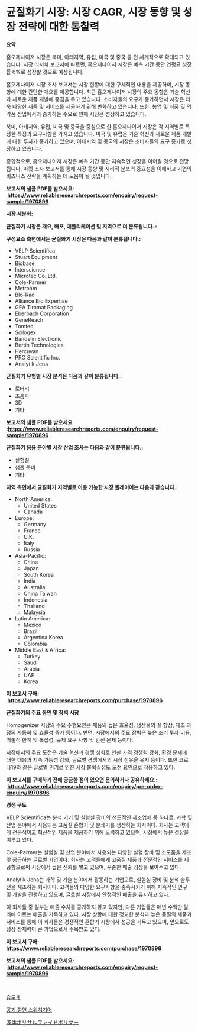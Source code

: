 <p><h1>균질화기 시장: 시장 CAGR, 시장 동향 및 성장 전략에 대한 통찰력</h1></p><p><strong>요약</strong></p>
<p><p>홈오제나이저 시장은 북미, 아태지역, 유럽, 미국 및 중국 등 전 세계적으로 확대되고 있습니다. 시장 리서치 보고서에 따르면, 홈오제나이저 시장은 예측 기간 동안 연평균 성장률 6%로 성장할 것으로 예상됩니다.</p><p>홈오제나이저 시장 조사 보고서는 시장 현황에 대한 구체적인 내용을 제공하며, 시장 동향에 대한 간단한 개요를 제공합니다. 최근 홈오제나이저 시장의 주요 동향은 기술 혁신과 새로운 제품 개발에 중점을 두고 있습니다. 소비자들의 요구가 증가하면서 시장은 더욱 다양한 제품 및 서비스를 제공하기 위해 변화하고 있습니다. 또한, 농업 및 식품 및 의약품 산업에서의 증가하는 수요로 인해 시장은 성장하고 있습니다.</p><p>북미, 아태지역, 유럽, 미국 및 중국을 중심으로 한 홈오제나이저 시장은 각 지역별로 특정한 특징과 요구사항을 가지고 있습니다. 미국 및 유럽은 기술 혁신과 새로운 제품 개발에 대한 투자가 증가하고 있으며, 아태지역 및 중국의 시장은 소비자들의 요구 증가로 성장하고 있습니다. </p><p>종합적으로, 홈오제나이저 시장은 예측 기간 동안 지속적인 성장을 이어갈 것으로 전망됩니다. 마켓 조사 보고서를 통해 시장 동향 및 지리적 분포의 중요성을 이해하고 기업의 비즈니스 전략을 계획하는 데 도움이 될 것입니다.</p></p>
<p><strong>보고서의 샘플 PDF를 받으세요: &nbsp;<a href="https://www.reliableresearchreports.com/enquiry/request-sample/1970896">https://www.reliableresearchreports.com/enquiry/request-sample/1970896</a></strong></p>
<p><strong>시장 세분화:</strong></p>
<p><strong> 균질화기 시장은 개요, 배포, 애플리케이션 및 지역으로 더 분류됩니다. :</strong></p>
<p><strong>구성요소 측면에서는 균질화기 시장은 다음과 같이 분류됩니다.:</strong></p>
<p><ul><li>VELP Scientifica</li><li>Stuart Equipment</li><li>Biobase</li><li>Interscience</li><li>Microtec Co.,Ltd.</li><li>Cole-Parmer</li><li>Metrohm</li><li>BIo-Rad</li><li>Alliance Bio Expertise</li><li>GEA Tiromat Packaging</li><li>Eberbach Corporation</li><li>GeneReach</li><li>Tomtec</li><li>Scilogex</li><li>Bandelin Electronic</li><li>Bertin Technologies</li><li>Hercuvan</li><li>PRO Scientific Inc.</li><li>Analytik Jena</li></ul></p>
<p><strong> 균질화기 유형별 시장 분석은 다음과 같이 분류됩니다.:</strong></p>
<p><ul><li>로터리</li><li>초음파</li><li>3D</li><li>기타</li></ul></p>
<p><strong>보고서의 샘플 PDF를 받으세요 :<a href="https://www.reliableresearchreports.com/enquiry/request-sample/1970896">https://www.reliableresearchreports.com/enquiry/request-sample/1970896</a></strong></p>
<p><strong> 균질화기 응용 분야별 시장 산업 조사는 다음과 같이 분류됩니다.:</strong></p>
<p><ul><li>실험실</li><li>샘플 준비</li><li>기타</li></ul></p>
<p><strong>지역 측면에서 균질화기 지역별로 이용 가능한 시장 플레이어는 다음과 같습니다.:</strong></p>
<p><ul>
    <li>
        North America:
        <ul>
            <li>United States</li>
            <li>Canada</li>
        </ul>
    </li>
    <li>
        Europe:
        <ul>
            <li>Germany</li>
            <li>France</li>
            <li>U.K.</li>
            <li>Italy</li>
            <li>Russia</li>
        </ul>
    </li>
    <li>
        Asia-Pacific:
        <ul>
            <li>China</li>
            <li>Japan</li>
            <li>South Korea</li>
            <li>India</li>
            <li>Australia</li>
            <li>China Taiwan</li>
            <li>Indonesia</li>
            <li>Thailand</li>
            <li>Malaysia</li>
        </ul>
    </li>
    <li>
        Latin America:
        <ul>
            <li>Mexico</li>
            <li>Brazil</li>
            <li>Argentina Korea</li>
            <li>Colombia</li>
        </ul>
    </li>
    <li>
        Middle East & Africa:
        <ul>
            <li>Turkey</li>
            <li>Saudi</li>
            <li>Arabia</li>
            <li>UAE</li>
            <li>Korea</li>
        </ul>
    </li>
    </ul></p>
<p><strong>이 보고서 구매: &nbsp;<a href="https://www.reliableresearchreports.com/purchase/1970896">https://www.reliableresearchreports.com/purchase/1970896</a></strong></p>
<p><strong>균질화기의 주요 동인 및 장벽 시장</strong></p>
<p><p>Homogenizer 시장의 주요 주행요인은 제품의 높은 효율성, 생산물의 질 향상, 제조 과정의 자동화 및 효율성 증가 등이다. 반면, 시장에서의 주요 장벽은 높은 초기 투자 비용, 기술적 한계 및 복잡성, 규제 요구 사항 및 안전 문제 등이다.</p><p>시장에서의 주요 도전은 기술 혁신과 경쟁 심화로 인한 가격 경쟁력 강화, 환경 문제에 대한 대응과 지속 가능성 강화, 글로벌 경쟁에서의 시장 점유율 유지 등이다. 또한 코로나19와 같은 글로벌 위기로 인한 시장 불확실성도 도전 요인으로 작용하고 있다.</p></p>
<p><strong>이 보고서를 구매하기 전에 궁금한 점이 있으면 문의하거나 공유하세요.: &nbsp;<a href="https://www.reliableresearchreports.com/enquiry/pre-order-enquiry/1970896">https://www.reliableresearchreports.com/enquiry/pre-order-enquiry/1970896</a></strong></p>
<p><strong>경쟁 구도</strong></p>
<p><p>VELP Scientifica는 분석 기기 및 실험실 장비의 선도적인 제조업체 중 하나로, 과학 및 산업 분야에서 사용되는 고품질 혼합기 및 분쇄기를 생산하는 회사이다. 회사는 고객에게 전문적이고 혁신적인 제품을 제공하기 위해 노력하고 있으며, 시장에서 높은 성장을 이루고 있다.</p><p>Cole-Parmer는 실험실 및 산업 분야에서 사용되는 다양한 실험 장비 및 소모품을 제조 및 공급하는 글로벌 기업이다. 회사는 고객들에게 고품질 제품과 전문적인 서비스를 제공함으로써 시장에서 높은 신뢰를 쌓고 있으며, 꾸준한 매출 성장을 보여주고 있다.</p><p>Analytik Jena는 과학 및 기술 분야에서 활동하는 기업으로, 실험실 장비 및 분석 솔루션을 제조하는 회사이다. 고객들의 다양한 요구사항을 충족시키기 위해 지속적인 연구 및 개발을 진행하고 있으며, 글로벌 시장에서 안정적인 매출을 유지하고 있다.</p><p>이 회사들 중 일부는 매출 수치를 공개하지 않고 있지만, 다른 기업들은 매년 수백만 달러에 이르는 매출을 기록하고 있다. 시장 상황에 대한 정교한 분석과 높은 품질의 제품과 서비스를 통해 이 회사들은 경쟁적인 혼합기 시장에서 성공을 거두고 있으며, 앞으로도 성장 잠재력이 큰 기업으로서 주목받고 있다.</p></p>
<p><strong>이 보고서 구매: &nbsp; <a href="https://www.reliableresearchreports.com/purchase/1970896">https://www.reliableresearchreports.com/purchase/1970896</a></strong></p>
<p><strong>보고서의 샘플 PDF를 받으세요: &nbsp;<a href="https://www.reliableresearchreports.com/enquiry/request-sample/1970896">https://www.reliableresearchreports.com/enquiry/request-sample/1970896</a></strong><strong></strong></p>
<p>&nbsp;</p>
<p><p><a href="https://medium.com/@arthuralety6767836754/%ED%9E%88%EB%93%9C%EB%A1%9C%EB%AF%B8%ED%84%B0-%EC%8B%9C%EC%9E%A5-%EB%B6%84%EC%84%9D-%EA%B8%80%EB%A1%9C%EB%B2%8C-%EC%82%B0%EC%97%85-%EC%A0%84%EB%A7%9D-%EB%B0%8F-%EC%98%88%EC%B8%A1-2024%EB%85%84%EB%B6%80%ED%84%B0-2031%EB%85%84%EA%B9%8C%EC%A7%80-56dfe3778a44">습도계</a></p><p><a href="https://medium.com/@tonyolfson67562023/%EA%B3%B5%EA%B8%B0-%EC%A0%88%EC%97%B0-%EC%8A%A4%EC%9C%84%EC%B9%98%EA%B8%B0%EC%96%B4-%EC%8B%9C%EC%9E%A5%EC%9D%80-%EC%8B%9C%EC%9E%A5-%EC%A0%90%EC%9C%A0%EC%9C%A8-%EC%8B%9C%EC%9E%A5-%EB%8F%99%ED%96%A5-%EB%B0%8F-%EC%8B%9C%EC%9E%A5-%EC%84%B1%EC%9E%A5%EC%97%90-%EB%8C%80%ED%95%9C-%EC%A0%95%EB%B3%B4%EB%A5%BC-%EC%A0%9C%EA%B3%B5%ED%95%A9%EB%8B%88%EB%8B%A4-40c9576c7217">공기 절연 스위치기어</a></p><p><a href="https://github.com/AriMuller2009/Market-Research-Report-List-1/blob/main/823003112157.md">液体ポリサルファイドポリマー</a></p></p>